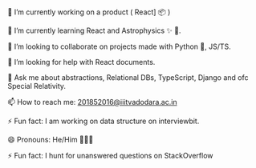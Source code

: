 🔭 I’m currently working on a product ( React] 📦 )


🌱 I’m currently learning React and Astrophysics ✨ 🔭.


👯 I’m looking to collaborate on projects made with Python 🐍, JS/TS.


🤔 I’m looking for help with React  documents.


💬 Ask me about abstractions, Relational DBs, TypeScript, Django and ofc Special Relativity.


📫 How to reach me: 201852016@iiitvadodara.ac.in


⚡ Fun fact: I am working on data structure on interviewbit. 


😄 Pronouns: He/Him 🙍🏻‍♂️


⚡ Fun fact: I hunt for unanswered questions on StackOverflow
